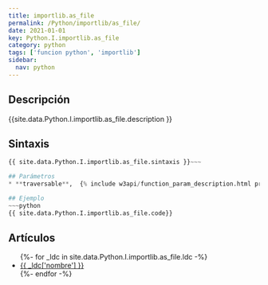 ```yaml
---
title: importlib.as_file
permalink: /Python/importlib/as_file/
date: 2021-01-01
key: Python.I.importlib.as_file
category: python
tags: ['funcion python', 'importlib']
sidebar: 
  nav: python
---
```


## Descripción
{{site.data.Python.I.importlib.as_file.description }}

## Sintaxis
~~~python
{{ site.data.Python.I.importlib.as_file.sintaxis }}~~~

## Parámetros
* **traversable**,  {% include w3api/function_param_description.html propiedad=site.data.Python.I.importlib.as_file valor="traversable" %}

## Ejemplo
~~~python
{{ site.data.Python.I.importlib.as_file.code}}
~~~

## Artículos
<ul>
{%- for _ldc in site.data.Python.I.importlib.as_file.ldc -%}
   <li>
       <a href="{{_ldc['url'] }}">{{ _ldc['nombre'] }}</a>
   </li>
{%- endfor -%}
</ul>
